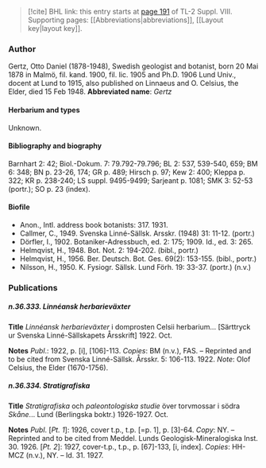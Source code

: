 > [!cite] BHL link: this entry starts at [page 191](https://www.biodiversitylibrary.org/page/33258669) of TL-2 Suppl. VIII.
> Supporting pages: [[Abbreviations|abbreviations]], [[Layout key|layout key]].

### Author

Gertz, Otto Daniel (1878-1948), Swedish geologist and botanist, born 20 Mai 1878 in Malmö, fil. kand. 1900, fil. lic. 1905 and Ph.D. 1906 Lund Univ., docent at Lund to 1915, also published on Linnaeus and O. Celsius, the Elder, died 15 Feb 1948. 
**Abbreviated name**: *Gertz*

#### Herbarium and types

Unknown.

#### Bibliography and biography

Barnhart 2: 42; Biol.-Dokum. 7: 79.792-79.796; BL 2: 537, 539-540, 659; BM 6: 348; BN p. 23-26, 174; GR p. 489; Hirsch p. 97; Kew 2: 400; Kleppa p. 322; KR p. 238-240; LS suppl. 9495-9499; Sarjeant p. 1081; SMK 3: 52-53 (portr.); SO p. 23 (index).

#### Biofile

- Anon., Intl. address book botanists: 317. 1931.
- Callmer, C., 1949. Svenska Linné-Sällsk. Arsskr. (1948) 31: 11-12. (portr.)
- Dörfler, I., 1902. Botaniker-Adressbuch, ed. 2: 175; 1909. Id., ed. 3: 265.
- Helmqvist, H., 1948. Bot. Not. 2: 194-202. (bibl., portr.)
- Helmqvist, H., 1956. Ber. Deutsch. Bot. Ges. 69(2): 153-155. (bibl., portr.)
- Nilsson, H., 1950. K. Fysiogr. Sällsk. Lund Förh. 19: 33-37. (portr.) (n.v.)

### Publications

##### n.36.333. Linnéansk herbarieväxter

**Title**
*Linnéansk herbarieväxter* i domprosten Celsii herbarium... \[Särttryck ur Svenska Linné-Sällskapets Årsskrift\] 1922. Oct.

**Notes**
*Publ*.: 1922, p. \[i\], \[106\]-113. *Copies*: BM (n.v.), FAS. – Reprinted and to be cited from Svenska Linné-Sällsk. Årsskr. 5: 106-113. 1922.
*Note*: Olof Celsius, the Elder (1670-1756).

##### n.36.334. Stratigrafiska

**Title**
*Stratigrafiska* och *paleontologiska studie* över torvmossar i södra *Skåne*... Lund (Berlingska boktr.) 1926-1927. Oct.

**Notes**
*Publ*. \[*Pt. 1*\]: 1926, cover t.p., t.p. \[=p. 1\], p. \[3\]-64. *Copy*: NY. – Reprinted and to be cited from Meddel. Lunds Geologisk-Mineralogiska Inst. 30. 1926.
\[*Pt. 2*\]: 1927, cover-t.p., t.p., p. \[67\]-133, \[i, index\]. *Copies*: HH-MCZ (n.v.), NY. – Id. 31. 1927.

